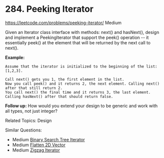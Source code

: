 # 284. Peeking Iterator
<https://leetcode.com/problems/peeking-iterator/>
Medium 

Given an Iterator class interface with methods: next() and hasNext(), design and implement a PeekingIterator that support the peek() operation -- it essentially peek() at the element that will be returned by the next call to next().

**Example:**

    Assume that the iterator is initialized to the beginning of the list: [1,2,3].

    Call next() gets you 1, the first element in the list.
    Now you call peek() and it returns 2, the next element. Calling next() after that still return 2. 
    You call next() the final time and it returns 3, the last element. 
    Calling hasNext() after that should return false.

**Follow up:** How would you extend your design to be generic and work with all types, not just integer?

Related Topics: Design

Similar Questions: 
* Medium [Binary Search Tree Iterator](https://leetcode.com/problems/binary-search-tree-iterator/)
* Medium [Flatten 2D Vector](https://leetcode.com/problems/flatten-2d-vector/)
* Medium [Zigzag Iterator](https://leetcode.com/problems/zigzag-iterator/)

